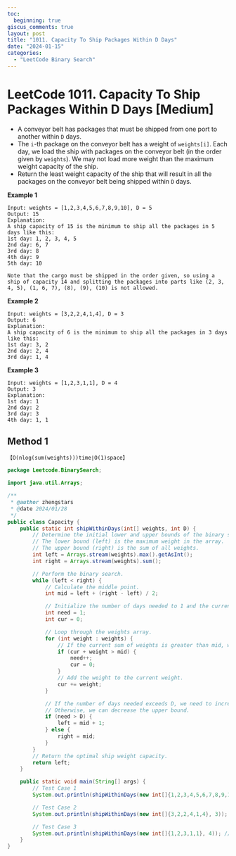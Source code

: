 ```yaml
---
toc:
  beginning: true
giscus_comments: true
layout: post
title: "1011. Capacity To Ship Packages Within D Days"
date: "2024-01-15"
categories:
  - "LeetCode Binary Search"
---
```


# LeetCode 1011. Capacity To Ship Packages Within D Days [Medium]

- A conveyor belt has packages that must be shipped from one port to another within `D` days.
- The `i`-th package on the conveyor belt has a weight of `weights[i]`. Each day, we load the ship with packages on the conveyor belt (in the order given by `weights`). We may not load more weight than the maximum weight capacity of the ship.
- Return the least weight capacity of the ship that will result in all the packages on the conveyor belt being shipped within `D` days.

**Example 1**

```
Input: weights = [1,2,3,4,5,6,7,8,9,10], D = 5
Output: 15
Explanation: 
A ship capacity of 15 is the minimum to ship all the packages in 5 days like this:
1st day: 1, 2, 3, 4, 5
2nd day: 6, 7
3rd day: 8
4th day: 9
5th day: 10

Note that the cargo must be shipped in the order given, so using a ship of capacity 14 and splitting the packages into parts like (2, 3, 4, 5), (1, 6, 7), (8), (9), (10) is not allowed. 
```

**Example 2**

```
Input: weights = [3,2,2,4,1,4], D = 3
Output: 6
Explanation: 
A ship capacity of 6 is the minimum to ship all the packages in 3 days like this:
1st day: 3, 2
2nd day: 2, 4
3rd day: 1, 4
```

**Example 3**

```
Input: weights = [1,2,3,1,1], D = 4
Output: 3
Explanation: 
1st day: 1
2nd day: 2
3rd day: 3
4th day: 1, 1
```



## Method 1

```tex
【O(nlog(sum(weights)))time∣O(1)space】
```

```java
package Leetcode.BinarySearch;

import java.util.Arrays;

/**
 * @author zhengstars
 * @date 2024/01/28
 */
public class Capacity {
    public static int shipWithinDays(int[] weights, int D) {
        // Determine the initial lower and upper bounds of the binary search.
        // The lower bound (left) is the maximum weight in the array.
        // The upper bound (right) is the sum of all weights.
        int left = Arrays.stream(weights).max().getAsInt();
        int right = Arrays.stream(weights).sum();

        // Perform the binary search.
        while (left < right) {
            // Calculate the middle point.
            int mid = left + (right - left) / 2;

            // Initialize the number of days needed to 1 and the current weight to 0.
            int need = 1;
            int cur = 0;

            // Loop through the weights array.
            for (int weight : weights) {
                // If the current sum of weights is greater than mid, we need to increase the day count and reset the current weight.
                if (cur + weight > mid) {
                    need++;
                    cur = 0;
                }
                // Add the weight to the current weight.
                cur += weight;
            }

            // If the number of days needed exceeds D, we need to increase the lower bound of the binary search.
            // Otherwise, we can decrease the upper bound.
            if (need > D) {
                left = mid + 1;
            } else {
                right = mid;
            }
        }
        // Return the optimal ship weight capacity.
        return left;
    }

    public static void main(String[] args) {
        // Test Case 1
        System.out.println(shipWithinDays(new int[]{1,2,3,4,5,6,7,8,9,10}, 5)); // Output: 15

        // Test Case 2
        System.out.println(shipWithinDays(new int[]{3,2,2,4,1,4}, 3)); // Output: 6

        // Test Case 3
        System.out.println(shipWithinDays(new int[]{1,2,3,1,1}, 4)); // Output: 3
    }
}

```

